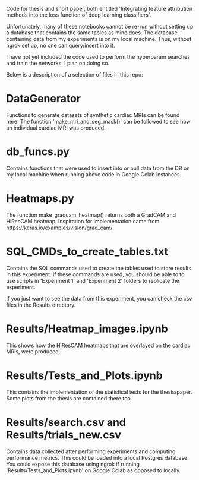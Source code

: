 Code for thesis and short [paper](https://jamescallanan.github.io/assets/ShortPaper.pdf), both entitled 'Integrating feature attribution methods into the loss function of deep learning classifiers'.

Unfortunately, many of these notebooks cannot be re-run without setting up a database that contains the same tables as mine does. The database containing data from my experiments is on my local machine. Thus, without ngrok set up, no one can query/insert into it.

I have not yet included the code used to perform the hyperparam searches and train the networks. I plan on doing so.

Below is a description of a selection of files in this repo:

# DataGenerator

Functions to generate datasets of synthetic cardiac MRIs can be found here.
The function 'make_mri_and_seg_mask()' can be followed to see how an individual cardiac MRI was produced.

# db_funcs.py

Contains functions that were used to insert into or pull data from the DB on my local machine when running above code in Google Colab instances.

# Heatmaps.py

The function make_gradcam_heatmap() returns both a GradCAM and HiResCAM heatmap. Inspiration for implementation came from https://keras.io/examples/vision/grad_cam/

# SQL_CMDs_to_create_tables.txt

Contains the SQL commands used to create the tables used to store results in this experiment. If these commands are used, you should be able to to use scripts in 'Experiment 1' and 'Experiment 2' folders to replicate the experiment.

If you just want to see the data from this experiment, you can check the csv files in the Results directory.

# Results/Heatmap_images.ipynb

This shows how the HiResCAM heatmaps that are overlayed on the cardiac MRIs, were produced.

# Results/Tests_and_Plots.ipynb

This contains the implementation of the statistical tests for the thesis/paper. Some plots from the thesis are contained there too.

# Results/search.csv and Results/trials_new.csv

Contains data collected after performing experiments and computing performance metrics. This could be loaded into a local Postgres database. You could expose this database using ngrok if running 'Results/Tests_and_Plots.ipynb' on Google Colab as opposed to locally.
